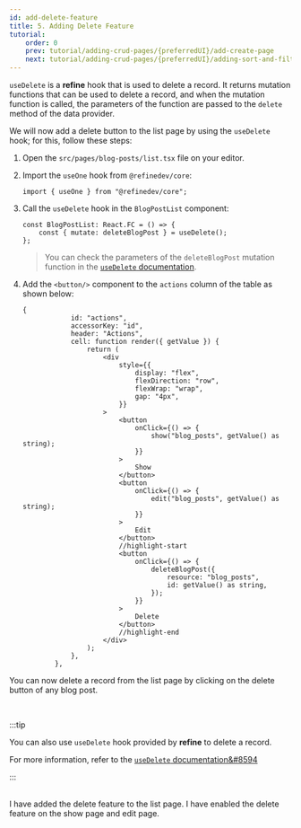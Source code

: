 ```yaml
---
id: add-delete-feature
title: 5. Adding Delete Feature
tutorial:
    order: 0
    prev: tutorial/adding-crud-pages/{preferredUI}/add-create-page
    next: tutorial/adding-crud-pages/{preferredUI}/adding-sort-and-filters
---
```


`useDelete` is a **refine** hook that is used to delete a record. It returns mutation functions that can be used to delete a record, and when the mutation function is called, the parameters of the function are passed to the `delete` method of the data provider.

We will now add a delete button to the list page by using the `useDelete` hook; for this, follow these steps:

1. Open the `src/pages/blog-posts/list.tsx` file on your editor.

2. Import the `useOne` hook from `@refinedev/core`:

    ```tsx
    import { useOne } from "@refinedev/core";
    ```

3. Call the `useDelete` hook in the `BlogPostList` component:

    ```tsx
    const BlogPostList: React.FC = () => {
        const { mutate: deleteBlogPost } = useDelete();
    };
    ```

    > You can check the parameters of the `deleteBlogPost` mutation function in the [`useDelete` documentation](/docs/api-reference/core/hooks/data/useDelete/#properties).

4. Add the `<button/>` component to the `actions` column of the table as shown below:

    ```tsx
    {
                id: "actions",
                accessorKey: "id",
                header: "Actions",
                cell: function render({ getValue }) {
                    return (
                        <div
                            style={{
                                display: "flex",
                                flexDirection: "row",
                                flexWrap: "wrap",
                                gap: "4px",
                            }}
                        >
                            <button
                                onClick={() => {
                                    show("blog_posts", getValue() as string);
                                }}
                            >
                                Show
                            </button>
                            <button
                                onClick={() => {
                                    edit("blog_posts", getValue() as string);
                                }}
                            >
                                Edit
                            </button>
                            //highlight-start
                            <button
                                onClick={() => {
                                    deleteBlogPost({
                                        resource: "blog_posts",
                                        id: getValue() as string,
                                    });
                                }}
                            >
                                Delete
                            </button>
                            //highlight-end
                        </div>
                    );
                },
            },
    ```

You can now delete a record from the list page by clicking on the delete button of any blog post.

<br/>

:::tip

You can also use `useDelete` hook provided by **refine** to delete a record.

For more information, refer to the [`useDelete` documentation&#8594](/docs/api-reference/core/hooks/data/useDelete/)

:::

<br/>

<Checklist>

<ChecklistItem id="add-delete-feature-headless">
I have added the delete feature to the list page.
</ChecklistItem>
<ChecklistItem id="add-delete-feature-headless-2">
I have enabled the delete feature on the show page and edit page.
</ChecklistItem>

</Checklist>
